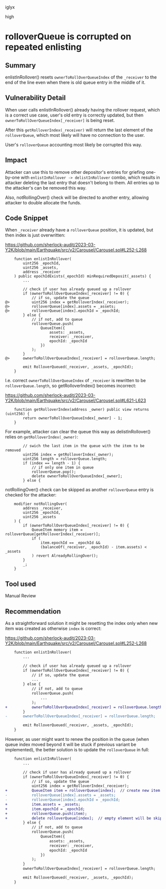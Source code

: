 iglyx

high

# rolloverQueue is corrupted on repeated enlisting

## Summary

enlistInRollover() resets `ownerToRollOverQueueIndex` of the `_receiver` to the end of the line even when there is old queue entry in the middle of it.

## Vulnerability Detail

When user calls enlistInRollover() already having the rollover request, which is a correct use case, user's old entry is correctly updated, but then `ownerToRollOverQueueIndex[_receiver]` is being reset.

After this `getRolloverIndex(_receiver)` will return the last element of the `rolloverQueue`, which most likely will have no connection to the user.

User's `rolloverQueue` accounting most likely be corrupted this way.

## Impact

Attacker can use this to remove other depositor's entries for griefing one-by-one with `enlistInRollover -> delistInRollover` combo, which results in attacker deleting the last entry that doesn't belong to them. All entries up to the attacker's can be removed this way.

Also, notRollingOver() check will be directed to another entry, allowing attacker to double allocate the funds.

## Code Snippet

When `_receiver` already have a `rolloverQueue` position, it is updated, but then index is just overwritten:

https://github.com/sherlock-audit/2023-03-Y2K/blob/main/Earthquake/src/v2/Carousel/Carousel.sol#L252-L268

```solidity
    function enlistInRollover(
        uint256 _epochId,
        uint256 _assets,
        address _receiver
    ) public epochIdExists(_epochId) minRequiredDeposit(_assets) {
        ...

        // check if user has already queued up a rollover
        if (ownerToRollOverQueueIndex[_receiver] != 0) {
            // if so, update the queue
@>          uint256 index = getRolloverIndex(_receiver);
@>          rolloverQueue[index].assets = _assets;
@>          rolloverQueue[index].epochId = _epochId;
        } else {
            // if not, add to queue
            rolloverQueue.push(
                QueueItem({
                    assets: _assets,
                    receiver: _receiver,
                    epochId: _epochId
                })
            );
        }
@>      ownerToRollOverQueueIndex[_receiver] = rolloverQueue.length;

        emit RolloverQueued(_receiver, _assets, _epochId);
    }
```

I.e. correct `ownerToRollOverQueueIndex` of `_receiver` is rewritten to be `rolloverQueue.length`, so getRolloverIndex() becomes incorrect:

https://github.com/sherlock-audit/2023-03-Y2K/blob/main/Earthquake/src/v2/Carousel/Carousel.sol#L621-L623

```solidity
    function getRolloverIndex(address _owner) public view returns (uint256) {
        return ownerToRollOverQueueIndex[_owner] - 1;
    }
```

For example, attacker can clear the queue this way as delistInRollover() relies on `getRolloverIndex(_owner)`:

```solidity
        // swich the last item in the queue with the item to be removed
        uint256 index = getRolloverIndex(_owner);
        uint256 length = rolloverQueue.length;
        if (index == length - 1) {
            // if only one item in queue
            rolloverQueue.pop();
            delete ownerToRollOverQueueIndex[_owner];
        } else {
```

notRollingOver() check can be skipped as another `rolloverQueue` entry is checked for the attacker:

```solidity
    modifier notRollingOver(
        address _receiver,
        uint256 _epochId,
        uint256 _assets
    ) {
        if (ownerToRollOverQueueIndex[_receiver] != 0) {
            QueueItem memory item = rolloverQueue[getRolloverIndex(_receiver)];
            if (
                item.epochId == _epochId &&
                (balanceOf(_receiver, _epochId) - item.assets) < _assets
            ) revert AlreadyRollingOver();
        }
        _;
    }
```

## Tool used

Manual Review

## Recommendation

As a straightforward solution it might be resetting the index only when new item was created as otherwise `index` is correct:

https://github.com/sherlock-audit/2023-03-Y2K/blob/main/Earthquake/src/v2/Carousel/Carousel.sol#L252-L268

```diff
    function enlistInRollover(
        ...

        // check if user has already queued up a rollover
        if (ownerToRollOverQueueIndex[_receiver] != 0) {
            // if so, update the queue
            ...
        } else {
            // if not, add to queue
            rolloverQueue.push(
                ...
            );
+           ownerToRollOverQueueIndex[_receiver] = rolloverQueue.length;            
        }
-       ownerToRollOverQueueIndex[_receiver] = rolloverQueue.length;

        emit RolloverQueued(_receiver, _assets, _epochId);
    }
```

However, as user might want to renew the position in the queue (when queue index moved beyond it will be stuck if previous variant be implemented), the better solution is to update the `rolloverQueue` in full:

```diff
    function enlistInRollover(
        ...

        // check if user has already queued up a rollover
        if (ownerToRollOverQueueIndex[_receiver] != 0) {
            // if so, update the queue
            uint256 index = getRolloverIndex(_receiver);
+           QueueItem item = rolloverQueue[index];  // create new item based on the old one
-           rolloverQueue[index].assets = _assets;
-           rolloverQueue[index].epochId = _epochId;
+           item.assets = _assets;
+           item.epochId = _epochId;
+           rolloverQueue.push(item);
+           delete rolloverQueue[index];  // empty element will be skipped?
        } else {
            // if not, add to queue
            rolloverQueue.push(
                QueueItem({
                    assets: _assets,
                    receiver: _receiver,
                    epochId: _epochId
                })
            );
        }
        ownerToRollOverQueueIndex[_receiver] = rolloverQueue.length;

        emit RolloverQueued(_receiver, _assets, _epochId);
    }
```